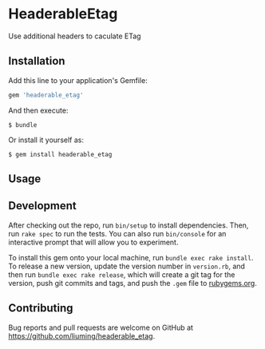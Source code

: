 # HeaderableEtag

Use additional headers to caculate ETag

## Installation

Add this line to your application's Gemfile:

```ruby
gem 'headerable_etag'
```

And then execute:

    $ bundle

Or install it yourself as:

    $ gem install headerable_etag

## Usage


## Development

After checking out the repo, run `bin/setup` to install dependencies. Then, run `rake spec` to run the tests. You can also run `bin/console` for an interactive prompt that will allow you to experiment.

To install this gem onto your local machine, run `bundle exec rake install`. To release a new version, update the version number in `version.rb`, and then run `bundle exec rake release`, which will create a git tag for the version, push git commits and tags, and push the `.gem` file to [rubygems.org](https://rubygems.org).

## Contributing

Bug reports and pull requests are welcome on GitHub at https://github.com/liuming/headerable_etag.

